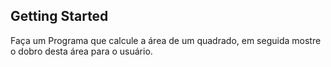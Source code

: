 ## Getting Started

Faça um Programa que calcule a área de um quadrado, em seguida mostre o dobro desta área para o usuário.
